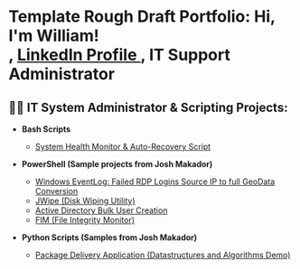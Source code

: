 <h1>Template Rough Draft Portfolio: Hi, I'm William! <br/>
  <a href="https://github.com/LeadNow1"></a>, 
  <a href="https://www.linkedin.com/in/william-y-49043760/"> LinkedIn Profile </a>, 
  <a>IT Support Administrator </a> 
</h1>

<h2>👨‍💻 IT System Administrator & Scripting Projects:</h2>

- <b>Bash Scripts </b>
  - [System Health Monitor & Auto-Recovery Script](https://github.com/LeadNow1/Portfolio/blob/main/System%20Health%20Monitor%20&%20Auto%20Recovery%20Script)

- <b>PowerShell (Sample projects from Josh Makador)</b>
  - [Windows EventLog: Failed RDP Logins Source IP to full GeoData Conversion](https://github.com/joshmadakor1/Sentinel-Lab)
  - [JWipe (Disk Wiping Utility)](https://github.com/joshmadakor1/Jwipe.PowerShell)
  - [Active Directory Bulk User Creation](https://github.com/joshmadakor1/AD_PS)
  - [FIM (File Integrity Monitor)](https://github.com/joshmadakor1/PowerShell-Integrity-FIM)
    
- <b>Python Scripts (Samples from Josh Makador)</b>
  - [Package Delivery Application (Datastructures and Algorithms Demo)](https://github.com/joshmadakor1/Package-Delivery-Pathfinding-Algorithm)



[linkedin]: https://www.linkedin.com/in/william-y-49043760/

<!--
Search how to create different repositories in GitHub like joshmadakor1/joshmadakor1
-->
